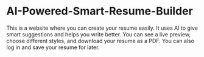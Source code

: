 # AI-Powered-Smart-Resume-Builder
This is a website where you can create your resume easily. It uses AI to give smart suggestions and helps you write better. You can see a live preview, choose different styles, and download your resume as a PDF. You can also log in and save your resume for later.
